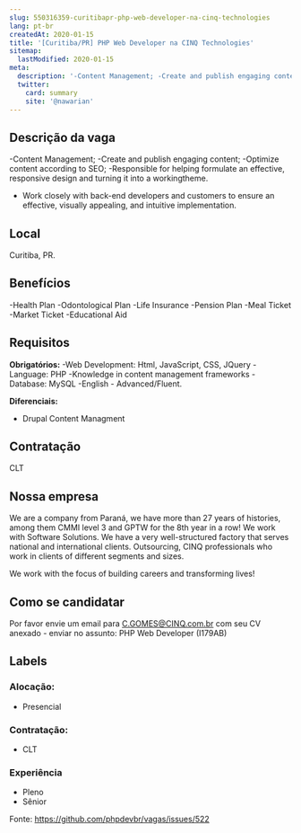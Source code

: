 ```yaml
---
slug: 550316359-curitibapr-php-web-developer-na-cinq-technologies
lang: pt-br
createdAt: 2020-01-15
title: '[Curitiba/PR] PHP Web Developer na CINQ Technologies'
sitemap:
  lastModified: 2020-01-15
meta:
  description: '-Content Management; -Create and publish engaging content; -Optimize content according to SEO; -Responsible for helping formulate an effective, responsive design and turning it into a workingtheme. * Work closely with back-end developers and customers to ensure an effective, visually appealing, and intuitive implementation.'
  twitter:
    card: summary
    site: '@nawarian'
---
```




## Descrição da vaga
-Content Management;
-Create and publish engaging content;
-Optimize content according to SEO;
-Responsible for helping formulate an effective, responsive design and turning it into a workingtheme. 
* Work closely with back-end developers and customers to ensure an effective, visually appealing, and intuitive implementation.

## Local
Curitiba, PR.



## Benefícios
-Health Plan
-Odontological Plan
-Life Insurance
-Pension Plan
-Meal Ticket
-Market Ticket
-Educational Aid


## Requisitos

**Obrigatórios:**
-Web Development: Html, JavaScript, CSS, JQuery
-Language: PHP
-Knowledge in content management frameworks
-Database: MySQL
-English - Advanced/Fluent.

**Diferenciais:**
- Drupal Content Managment


## Contratação
CLT

## Nossa empresa
We are a company from Paraná, we have more than 27 years of histories, among them CMMI level 3 and GPTW for the 8th year in a row! We work with Software Solutions. We have a very well-structured factory that serves national and international clients. Outsourcing, CINQ professionals who work in clients of different segments and sizes.

We work with the focus of building careers and transforming lives!


## Como se candidatar

Por favor envie um email para C.GOMES@CINQ.com.br com seu CV anexado - enviar no assunto: PHP Web Developer (I179AB)


## Labels
### Alocação:
- Presencial

### Contratação:
- CLT

### Experiência
- Pleno
- Sênior


Fonte: https://github.com/phpdevbr/vagas/issues/522